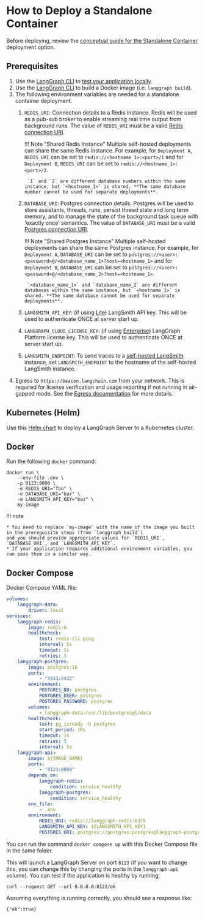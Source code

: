 # How to Deploy a Standalone Container

Before deploying, review the [conceptual guide for the Standalone Container](../../concepts/langgraph_standalone_container.md) deployment option.

## Prerequisites

1. Use the [LangGraph CLI](../../concepts/langgraph_cli.md) to [test your application locally](../../tutorials/langgraph-platform/local-server.md).
1. Use the [LangGraph CLI](../../concepts/langgraph_cli.md) to build a Docker image (i.e. `langgraph build`).
1. The following environment variables are needed for a standalone container deployment.
    1. `REDIS_URI`: Connection details to a Redis instance. Redis will be used as a pub-sub broker to enable streaming real time output from background runs. The value of `REDIS_URI` must be a valid [Redis connection URI](https://redis-py.readthedocs.io/en/stable/connections.html#redis.Redis.from_url).

        !!! Note "Shared Redis Instance"
            Multiple self-hosted deployments can share the same Redis instance. For example, for `Deployment A`, `REDIS_URI` can be set to `redis://<hostname_1>:<port>/1` and for `Deployment B`, `REDIS_URI` can be set to `redis://<hostname_1>:<port>/2`.

            `1` and `2` are different database numbers within the same instance, but `<hostname_1>` is shared. **The same database number cannot be used for separate deployments**.

    1. `DATABASE_URI`: Postgres connection details. Postgres will be used to store assistants, threads, runs, persist thread state and long term memory, and to manage the state of the background task queue with 'exactly once' semantics. The value of `DATABASE_URI` must be a valid [Postgres connection URI](https://www.postgresql.org/docs/current/libpq-connect.html#LIBPQ-CONNSTRING-URIS).

        !!! Note "Shared Postgres Instance"
            Multiple self-hosted deployments can share the same Postgres instance. For example, for `Deployment A`, `DATABASE_URI` can be set to `postgres://<user>:<password>@/<database_name_1>?host=<hostname_1>` and for `Deployment B`, `DATABASE_URI` can be set to `postgres://<user>:<password>@/<database_name_2>?host=<hostname_1>`.

            `<database_name_1>` and `database_name_2` are different databases within the same instance, but `<hostname_1>` is shared. **The same database cannot be used for separate deployments**.

    1. `LANGSMITH_API_KEY`: (if using [Lite](../../concepts/langgraph_server.md#server-versions)) LangSmith API key. This will be used to authenticate ONCE at server start up.
    1. `LANGGRAPH_CLOUD_LICENSE_KEY`: (if using [Enterprise](../../concepts/langgraph_data_plane.md#licensing)) LangGraph Platform license key. This will be used to authenticate ONCE at server start up.
    1. `LANGSMITH_ENDPOINT`: To send traces to a [self-hosted LangSmith](https://docs.smith.langchain.com/self_hosting) instance, set `LANGSMITH_ENDPOINT` to the hostname of the self-hosted LangSmith instance.
1. Egress to `https://beacon.langchain.com` from your network. This is required for license verification and usage reporting if not running in air-gapped mode. See the [Egress documentation](../../cloud/deployment/egress.md) for more details.

## Kubernetes (Helm)

Use this [Helm chart](https://github.com/langchain-ai/helm/blob/main/charts/langgraph-cloud/README.md) to deploy a LangGraph Server to a Kubernetes cluster.

## Docker

Run the following `docker` command:
```shell
docker run \
    --env-file .env \
    -p 8123:8000 \
    -e REDIS_URI="foo" \
    -e DATABASE_URI="bar" \
    -e LANGSMITH_API_KEY="baz" \
    my-image
```

!!! note

    * You need to replace `my-image` with the name of the image you built in the prerequisite steps (from `langgraph build`)
    and you should provide appropriate values for `REDIS_URI`, `DATABASE_URI`, and `LANGSMITH_API_KEY`.
    * If your application requires additional environment variables, you can pass them in a similar way.

## Docker Compose

Docker Compose YAML file:
```yml
volumes:
    langgraph-data:
        driver: local
services:
    langgraph-redis:
        image: redis:6
        healthcheck:
            test: redis-cli ping
            interval: 5s
            timeout: 1s
            retries: 5
    langgraph-postgres:
        image: postgres:16
        ports:
            - "5433:5432"
        environment:
            POSTGRES_DB: postgres
            POSTGRES_USER: postgres
            POSTGRES_PASSWORD: postgres
        volumes:
            - langgraph-data:/var/lib/postgresql/data
        healthcheck:
            test: pg_isready -U postgres
            start_period: 10s
            timeout: 1s
            retries: 5
            interval: 5s
    langgraph-api:
        image: ${IMAGE_NAME}
        ports:
            - "8123:8000"
        depends_on:
            langgraph-redis:
                condition: service_healthy
            langgraph-postgres:
                condition: service_healthy
        env_file:
            - .env
        environment:
            REDIS_URI: redis://langgraph-redis:6379
            LANGSMITH_API_KEY: ${LANGSMITH_API_KEY}
            POSTGRES_URI: postgres://postgres:postgres@langgraph-postgres:5432/postgres?sslmode=disable
```

You can run the command `docker compose up` with this Docker Compose file in the same folder.

This will launch a LangGraph Server on port `8123` (if you want to change this, you can change this by changing the ports in the `langgraph-api` volume). You can test if the application is healthy by running:

```shell
curl --request GET --url 0.0.0.0:8123/ok
```
Assuming everything is running correctly, you should see a response like:

```shell
{"ok":true}
```
